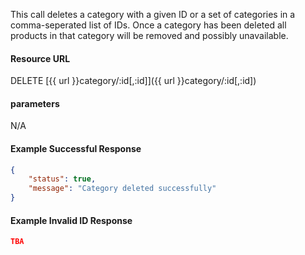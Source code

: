 <!--
@title Delete category by ID
@author Moltin Ltd
@description Deletes a category with a given ID
@order 2.7

@sidebar 1
@family Category
@rate No
@auth Yes
@format JSON
@http DELETE
@version beta
-->
This call deletes a category with a given ID or a set of categories in a comma-seperated list of IDs. Once a category has been deleted all products in that category will be removed and possibly unavailable. 

#### Resource URL
DELETE [{{ url }}category/:id[,:id]]({{ url }}category/:id[,:id])


#### parameters
N/A

<!--code-->
#### Example Successful Response
``` json
{
    "status": true,
    "message": "Category deleted successfully"
}
```


#### Example Invalid ID Response
``` json
TBA
```
<!--/code-->